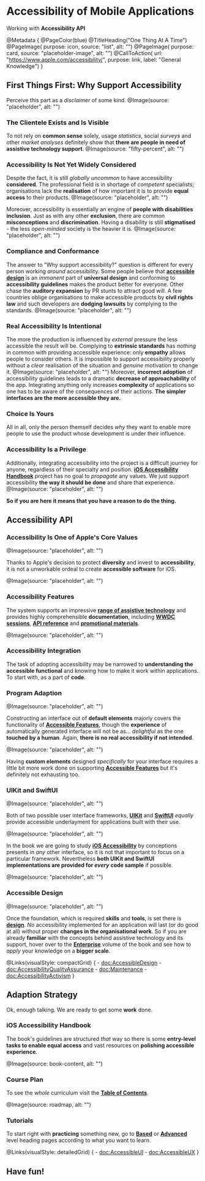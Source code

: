 # Accessibility of Mobile Applications

Working with **Accessibility API**

@Metadata {
    @PageColor(blue)
    @TitleHeading("One Thing At A Time")
    @PageImage(
               purpose: icon, 
               source: "list", 
               alt: "")
    @PageImage(
               purpose: card, 
               source: "placeholder-image", 
               alt: "")
    @CallToAction(
                url: "https://www.apple.com/accessibility/",
                purpose: link, 
                label: "General Knowledge")
}

## First Things First: Why Support Accessibility

Perceive this part as a *disclaimer* of some kind.
@Image(source: "placeholder", alt: "")

### The Clientele Exists and Is Visible
To not rely on **common sense** solely, usage *statistics*, social *surveys* and other *market analyses* definitely show that **there are people in need of assistive technology support**. 
@Image(source: "fifty-percent", alt: "")

### Accessibility Is Not Yet Widely Considered
Despite the fact, it is still *globally uncommon* to have accessibility **considered**. The professional field is in shortage of *competent* specialists; organisations lack the **realisation** of how important it is to provide **equal access** to their products.
@Image(source: "placeholder", alt: "")

Moreover, accessibility is essentially an engine of **people with disabilities inclusion**. Just as with any other **exclusion**, there are common **misconceptions** and **discrimination**. Having a disability is still **stigmatised** - the less *open-minded* society is the heavier it is.
@Image(source: "placeholder", alt: "")


### Compliance and Conformance
The answer to "Why support accessibility?" question is different for every person working *around* accessibility. Some people believe that [**accessible design**](<doc:AccessibleDesign>) is an *immanent* part of **universal design** and conforming to **accessibility guidelines** makes the product better for everyone. Other chase the **auditory expansion** by PR stunts to attract good will. A few countries oblige organisations to make accessible products by **civil rights law** and such developers are **dodging lawsuits** by complying to the standards. 
@Image(source: "placeholder", alt: "")

### Real Accessibility Is Intentional
The more the production is influenced by *external* pressure the less accessible the result will be. Complying to **extrinsic standards** has *nothing* in common with providing accessible experience: only **empathy** allows people to consider others. It is impossible to support accessibility properly without a *clear* realisation of the situation and *genuine* motivation to change it.
@Image(source: "placeholder", alt: "")
Moreover, **incorrect adoption** of accessibility guidelines leads to a dramatic **decrease of approachability** of the app. Integrating anything only increases **complexity** of applications so one has to be aware of the consequences of their actions. **The simpler interfaces are the more accessible they are.**

### Choice Is Yours
All in all, only the person themself decides *why* they want to enable more people to use the product whose development is under their influence.

### Accessibility Is a Privilege
Additionally, integrating accessibility into the project is a difficult journey for anyone, regardless of their specialty and position. [**iOS Accessibility Handbook**](https://vodgroup.github.io/AccessibilityDocumentation/documentation/iosaccessibilityhandbook) project has no goal to *propagate* any values. We just support accessibility **the way it should be done** and share that experience. 
@Image(source: "placeholder", alt: "")

**So if you are here it means that you have a reason to do the thing.** 

## Accessibility API

### Accessibility Is One of Apple's Core Values

@Image(source: "placeholder", alt: "")

Thanks to Apple's decision to protect **diversity** and invest to **accessibility**, it is not a unworkable ordeal to create **accessible software** for iOS.

@Image(source: "placeholder", alt: "")


### Accessibility Features
The system supports an impressive [**range of assistive technology**](<doc:AccessibilityFeatures>) and provides highly comprehensible **documentation**, including [**WWDC sessions**](https://developer.apple.com/wwdc23/topics/accessibility-inclusion/), [**API reference**](https://developer.apple.com/accessibility/) and [**promotional materials**](https://www.apple.com/accessibility/).

@Image(source: "placeholder", alt: "")

### Accessibility Integration
The task of adopting accessibility may be narrowed to **understanding the accessible functional** and knowing how to make it work within applications. To start with, as a part of **code**.

### Program Adaption

@Image(source: "placeholder", alt: "")

Constructing an interface out of **default elements** majorly covers the functionality of [**Accessible Features**](<doc:AccessibilityFeatures>), though the **experience** of automatically generated interface will not be as... *delightful* as the one **touched by a human**. Again, **there is no real accessibility if not intended**.

@Image(source: "placeholder", alt: "")

Having **custom elements** designed *specifically* for your interface requires a little bit more work done on supporting [**Accessible Features**](<doc:AccessibilityFeatures>) but it's definitely not exhausting too. 

### UIKit and SwiftUI

@Image(source: "placeholder", alt: "")

Both of two possible user interface frameworks, [**UIKit**](https://developer.apple.com/documentation/uikit) and [**SwiftUI**](https://developer.apple.com/xcode/swiftui/) *equally* provide accessible underlayment for applications built with their use. 

@Image(source: "placeholder", alt: "")

In the book we are going to study [**iOS Accessibility**](<doc:iOSAccessibility>) by conceptions presents in *any* other interface, so it is not that important to focus on a particular framework. Nevertheless **both UIKit and SwiftUI implementations are provided for *every* code sample** if possible.

@Image(source: "placeholder", alt: "")

### Accessible Design

@Image(source: "placeholder", alt: "")

Once the foundation, which is required **skills** and **tools**, is set there is [**design**](<doc:AccessibleDesign>). *No* accessibility implemented for an application will last (or do good at all) without proper **changes in the organisational work**. So if you are already **familiar** with the concepts behind assistive technology and its support, hover over to the [**Enterprise**](<doc:Processes>) volume of the book and see how to *apply* your knowledge on a **bigger scale**.

@Links(visualStyle: compactGrid) {
    - <doc:AccessibleDesign>
    - <doc:AccessibilityQualityAssurance>
    - <doc:Maintenance>
    - <doc:AccessibilityActivism>
}

## Adaption Strategy

Ok, enough talking. We are ready to get some **work** done. 

### iOS Accessibility Handbook
The book's guidelines are structured *that* way so there is some **entry-level tasks to enable equal access** and vast resources on **polishing accessible experience**.

@Image(source: book-content, alt: "")

### Course Plan
To see the *whole* curriculum visit the [**Table of Contents**](<doc:AdoptionGuide>). 

@Image(source: roadmap, alt: "")

### Tutorials
To start right with **practicing** something new, go to [**Based**](<doc:AccessibleUI>) or [**Advanced**](<doc:AccessibleUX>) level heading pages according to what you want to learn.

@Links(visualStyle: detailedGrid) {
    - <doc:AccessibleUI>
    - <doc:AccessibleUX>
}

## Have fun!
